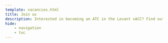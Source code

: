 ```yaml
---
template: vacancies.html
title: Join us
description: Interested in becoming an ATC in the Levant vACC? Find out how to join, the requirements, and what you can expect from our training program.
hide:
    - navigation
    - toc
---
```


